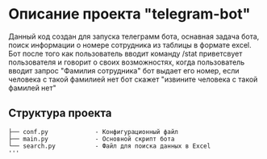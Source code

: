 # Описание проекта "telegram-bot"
Данный код создан для запуска телеграмм бота, оснавная задача бота, поиск информации о номере сотрудника из таблицы в формате excel.
Бот после того как пользователь вводит команду /stat приветсвует пользователя и говорит о своих возможностях, когда пользователь вводит запрос "Фамилия сотрудника" бот выдает его номер, если человека с такой фамилией нет бот скажет "извините человека с такой фамилей нет"
## Структура проекта
```text
├── conf.py             - Конфигурационный файл
├── main.py             - Основной скрипт бота
└── search.py           - Файл для поиска данных в Excel
'''
